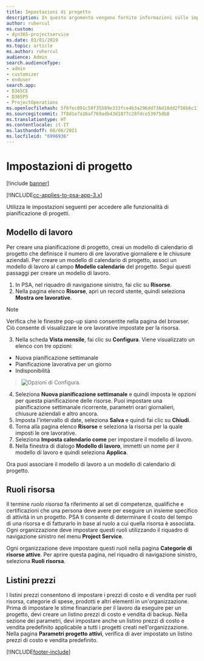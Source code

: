 ```yaml
---
title: Impostazioni di progetto
description: In questo argomento vengono fornite informazioni sulle impostazioni per la gestione di progetti.
author: ruhercul
ms.custom:
- dyn365-projectservice
ms.date: 03/01/2019
ms.topic: article
ms.author: ruhercul
audience: Admin
search.audienceType:
- admin
- customizer
- enduser
search.app:
- D365CE
- D365PS
- ProjectOperations
ms.openlocfilehash: 5f6fec091c50f35589e333fce4b3a296dd736d10dd2f56b6c11209a55b493836
ms.sourcegitcommit: 7f8d1e7a16af769adb43d1877c28fdce53975db8
ms.translationtype: HT
ms.contentlocale: it-IT
ms.lasthandoff: 08/06/2021
ms.locfileid: "6996936"
---
```

# <a name="project-settings"></a>Impostazioni di progetto

[!include [banner](../includes/psa-now-project-operations.md)]

[!INCLUDE[cc-applies-to-psa-app-3.x](../includes/cc-applies-to-psa-app-3x.md)]

Utilizza le impostazioni seguenti per accedere alle funzionalità di pianificazione di progetti.

## <a name="work-template"></a>Modello di lavoro

Per creare una pianificazione di progetto, creai un modello di calendario di progetto che definisce il numero di ore lavorative giornaliere e le chiusure aziendali. Per creare un modello di calendario di progetto, associ un modello di lavoro al campo **Modello calendario** del progetto. Segui questi passaggi per creare un modello di lavoro.

1. In PSA, nel riquadro di navigazione sinistro, fai clic su **Risorse**. 
2. Nella pagina elenco **Risorse**, apri un record utente, quindi seleziona **Mostra ore lavorative**.

  > [!NOTE]
  > Verifica che le finestre pop-up siano consentite nella pagina del browser. Ciò consente di visualizzare le ore lavorative impostate per la risorsa.
  
3. Nella scheda **Vista mensile**, fai clic su **Configura**. Viene visualizzato un elenco con tre opzioni: 

  - Nuova pianificazione settimanale
  - Pianificazione lavorativa per un giorno
  - Indisponibilità

> ![Opzioni di Configura.](media/project-13.png)

4. Seleziona **Nuova pianificazione settimanale** e quindi imposta le opzioni per questa pianificazione delle risorse. Puoi impostare una pianificazione settimanale ricorrente, parametri orari giornalieri, chiusure aziendali e altro ancora.
5. Imposta l'intervallo di date, seleziona **Salva** e quindi fai clic su **Chiudi**. 
6. Torna alla pagina elenco **Risorse** e seleziona la risorsa per la quale imposti le ore lavorative. 
7. Seleziona **Imposta calendario come** per impostare il modello di lavoro. 
8. Nella finestra di dialogo **Modello di lavoro**, immetti un nome per il modello di lavoro e quindi seleziona **Applica**. 

Ora puoi associare il modello di lavoro a un modello di calendario di progetto.

## <a name="resource-roles"></a>Ruoli risorsa

Il termine *ruolo risorsa* fa riferimento al set di competenze, qualifiche e certificazioni che una persona deve avere per eseguire un insieme specifico di attività in un progetto. PSA ti consente di determinare il costo del tempo di una risorsa e di fatturarlo in base al ruolo a cui quella risorsa è associata. Ogni organizzazione deve impostare questi ruoli utilizzando il riquadro di navigazione sinistro nel menu **Project Service**.

Ogni organizzazione deve impostare questi ruoli nella pagina **Categorie di risorse attive**. Per aprire questa pagina, nel riquadro di navigazione sinistro, seleziona **Ruoli risorsa**.

## <a name="price-lists"></a>Listini prezzi

I listini prezzi consentono di impostare i prezzi di costo e di vendita per ruoli risorsa, categorie di spese, prodotti e altri elementi in un'organizzazione. Prima di impostare le stime finanziarie per il lavoro da eseguire per un progetto, devi creare un listino prezzi di costo e vendita di backup. Nella sezione dei parametri, devi impostare anche un listino prezzi di costo e vendita predefinito applicabile a tutti i progetti creati nell'organizzazione. Nella pagina **Parametri progetto attivi**, verifica di aver impostato un listino prezzi di costo e vendita predefinito.


[!INCLUDE[footer-include](../includes/footer-banner.md)]